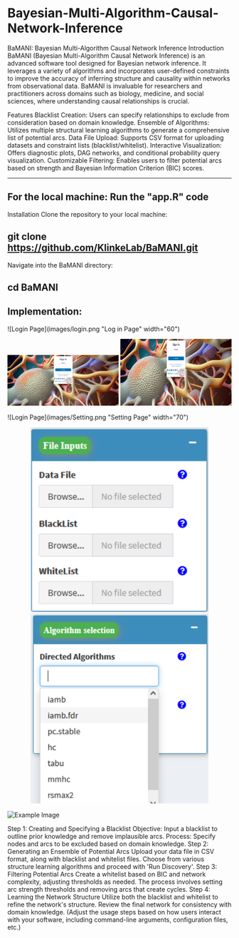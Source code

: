 # Bayesian-Multi-Algorithm-Causal-Network-Inference

BaMANI: Bayesian Multi-Algorithm Causal Network Inference
Introduction
BaMANI (Bayesian Multi-Algorithm Causal Network Inference) is an advanced software tool designed for Bayesian network inference. It leverages a variety of algorithms and incorporates user-defined constraints to improve the accuracy of inferring structure and causality within networks from observational data. BaMANI is invaluable for researchers and practitioners across domains such as biology, medicine, and social sciences, where understanding causal relationships is crucial.

Features
Blacklist Creation: Users can specify relationships to exclude from consideration based on domain knowledge.
Ensemble of Algorithms: Utilizes multiple structural learning algorithms to generate a comprehensive list of potential arcs.
Data File Upload: Supports CSV format for uploading datasets and constraint lists (blacklist/whitelist).
Interactive Visualization: Offers diagnostic plots, DAG networks, and conditional probability query visualization.
Customizable Filtering: Enables users to filter potential arcs based on strength and Bayesian Information Criterion (BIC) scores.

-------------------------------------------------
For the local machine: Run the "app.R" code
-------------------------------------------------
Installation
Clone the repository to your local machine:

git clone https://github.com/KlinkeLab/BaMANI.git
-------------------------------------------------
Navigate into the BaMANI directory:

cd BaMANI
-------------------------------------------------

Implementation: 
-------------------------------------------------

![Login Page](images/login.png "Log in Page" width="60")

<img src="images/login.png" alt="Login Page" title="Log in Page" width="250">

<img src="images/login.png" alt="Login Page" title="Log in Page" width="250" height="150">


![Login Page](images/Setting.png "Setting Page" width="70")


<p align="center">
  <img src="images/file_upload.png" alt="Upload Data" width="400"/>
  <img src="images/choose_dir_alg.png" alt="Choose Directed Algorithms" width="400"/>
</p>

<img src="https://example.com/image.png" alt="Example Image" title="Optional title" width="100">


Step 1: Creating and Specifying a Blacklist
Objective: Input a blacklist to outline prior knowledge and remove implausible arcs.
Process: Specify nodes and arcs to be excluded based on domain knowledge.
Step 2: Generating an Ensemble of Potential Arcs
Upload your data file in CSV format, along with blacklist and whitelist files.
Choose from various structure learning algorithms and proceed with 'Run Discovery'.
Step 3: Filtering Potential Arcs
Create a whitelist based on BIC and network complexity, adjusting thresholds as needed.
The process involves setting arc strength thresholds and removing arcs that create cycles.
Step 4: Learning the Network Structure
Utilize both the blacklist and whitelist to refine the network's structure.
Review the final network for consistency with domain knowledge.
(Adjust the usage steps based on how users interact with your software, including command-line arguments, configuration files, etc.)

